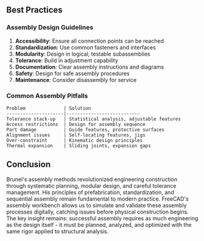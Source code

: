 ## Best Practices

### Assembly Design Guidelines

1. **Accessibility**: Ensure all connection points can be reached
2. **Standardization**: Use common fasteners and interfaces
3. **Modularity**: Design in logical, testable subassemblies
4. **Tolerance**: Build in adjustment capability
5. **Documentation**: Clear assembly instructions and diagrams
6. **Safety**: Design for safe assembly procedures
7. **Maintenance**: Consider disassembly for service

### Common Assembly Pitfalls

```
Problem              | Solution
---------------------|---------------------------
Tolerance stack-up   | Statistical analysis, adjustable features
Access restrictions  | Design for assembly sequence
Part damage          | Guide features, protective surfaces
Alignment issues     | Self-locating features, jigs
Over-constraint      | Kinematic design principles
Thermal expansion    | Sliding joints, expansion gaps
```

## Conclusion

Brunel's assembly methods revolutionized engineering construction through systematic planning, modular design, and careful tolerance management. His principles of prefabrication, standardization, and sequential assembly remain fundamental to modern practice. FreeCAD's assembly workbench allows us to simulate and validate these assembly processes digitally, catching issues before physical construction begins. The key insight remains: successful assembly requires as much engineering as the design itself - it must be planned, analyzed, and optimized with the same rigor applied to structural analysis.
